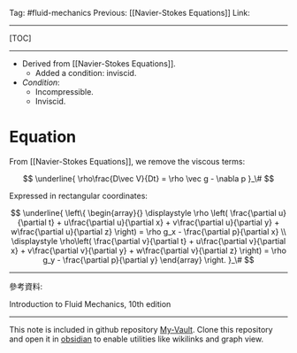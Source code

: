 Tag: #fluid-mechanics 
Previous: [[Navier-Stokes Equations]]
Link: 

---

[TOC]

---

- Derived from [[Navier-Stokes Equations]]. 
	- Added a condition: inviscid.
- *Condition*:
	- Incompressible.
	- Inviscid.


# Equation

From [[Navier-Stokes Equations]], we remove the viscous terms:

$$
\underline{
	\rho\frac{D\vec V}{Dt} = 
	\rho \vec g - \nabla p
}_\#
$$

Expressed in rectangular coordinates:

$$
\underline{
	\left\{
		\begin{array}{}
			\displaystyle
			\rho
			\left(
				\frac{\partial u}{\partial t} +
				u\frac{\partial u}{\partial x} +
				v\frac{\partial u}{\partial y} +
				w\frac{\partial u}{\partial z}
			\right) =
			\rho g_x - \frac{\partial p}{\partial x} \\
			\displaystyle
			\rho\left(
				\frac{\partial v}{\partial t} +
				u\frac{\partial v}{\partial x} + 
				v\frac{\partial v}{\partial y} +
				w\frac{\partial v}{\partial z}
			\right) = \rho g_y - \frac{\partial p}{\partial y}
		\end{array}
	\right.
}_\#
$$

---

參考資料:

Introduction to Fluid Mechanics, 10th edition

---

This note is included in github repository [My-Vault](https://github.com/LittleD3092/My-Vault.git). Clone this repository and open it in [obsidian](https://obsidian.md/) to enable utilities like wikilinks and graph view.